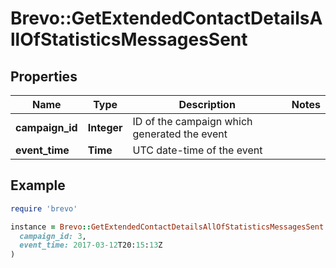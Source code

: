 # Brevo::GetExtendedContactDetailsAllOfStatisticsMessagesSent

## Properties

| Name | Type | Description | Notes |
| ---- | ---- | ----------- | ----- |
| **campaign_id** | **Integer** | ID of the campaign which generated the event |  |
| **event_time** | **Time** | UTC date-time of the event |  |

## Example

```ruby
require 'brevo'

instance = Brevo::GetExtendedContactDetailsAllOfStatisticsMessagesSent.new(
  campaign_id: 3,
  event_time: 2017-03-12T20:15:13Z
)
```

